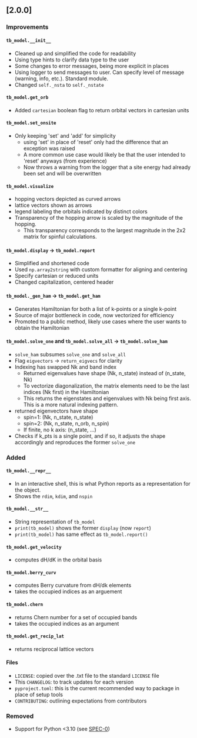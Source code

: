 ## [2.0.0]

### Improvements

#### `tb_model.__init__`
- Cleaned up and simplified the code for readability
- Using type hints to clarify data type to the user
- Some changes to error messages, being more explicit in places
- Using logger to send messages to user. Can specify level of message (warning, info, etc.). Standard module.
- Changed `self._nsta` to `self._nstate`
#### `tb_model.get_orb`
- Added `cartesian` boolean flag to return orbital vectors in cartesian units
#### `tb_model.set_onsite`
- Only keeping 'set' and 'add' for simplicity
  - using 'set' in place of 'reset' only had the difference that an exception was raised
  - A more common use case would likely be that the user intended to 'reset' anyways (from experience)
  - Now throws a warning from the logger that a site energy had already been set and will be overwritten
#### `tb_model.visualize`
- hopping vectors depicted as curved arrows
- lattice vectors shown as arrows
- legend labeling the orbitals indicated by distinct colors
- Transparency of the hopping arrow is scaled by the magnitude of the hopping.
	-  This transparency corresponds to the largest magnitude in the 2x2 matrix for spinful calculations.
#### `tb_model.display` -> `tb_model.report` 
- Simplified and shortened code
- Used `np.array2string` with custom formatter for aligning and centering
- Specify cartesian or reduced units
- Changed capitalization, centered header
#### `tb_model._gen_ham` -> `tb_model.get_ham`
- Generates Hamiltonian for both a list of k-points or a single k-point
- Source of major bottleneck in code, now vectorized for efficiency
- Promoted to a public method, likely use cases where the user wants to obtain the Hamiltonian 
#### `tb_model.solve_one` and `tb_model.solve_all` -> `tb_model.solve_ham`
- `solve_ham` subsumes `solve_one` and `solve_all`
- Flag `eigvectors` -> `return_eigvecs` for clarity
- Indexing has swapped Nk and band index
  - Returned eigenvalues have shape (Nk, n_state) instead of (n_state, Nk)
  - To vectorize diagonalization, the matrix elements need to be the last indices (Nk first) in the Hamiltonian
  - This returns the eigenstates and eigenvalues with Nk being first axis. This is a more natural indexing pattern.
- returned eigenvectors have shape 
	- spin=1: (Nk, n_state, n_state) 
	- spin=2: (Nk, n_state, n_orb, n_spin)
	- If finite, no k axis: (n_state, ...)
- Checks if k_pts is a single point, and if so, it adjusts the shape accordingly and reproduces the former `solve_one`

### Added

#### `tb_model.__repr__`
- In an interactive shell, this is what Python reports as a representation for the object.
- Shows the `rdim`, `kdim`, and `nspin`

#### `tb_model.__str__`
- String representation of `tb_model`
- `print(tb_model)` shows the former `display` (now `report`)
- `print(tb_model)` has same effect as `tb_model.report()`

#### `tb_model.get_velocity`
- computes dH/dK in the orbital basis

#### `tb_model.berry_curv`
- computes Berry curvature from dH/dk elements
- takes the occupied indices as an arguement

#### `tb_model.chern`
- returns Chern number for a set of occupied bands
- takes the occupied indices as an argument

#### `tb_model.get_recip_lat`
- returns reciprocal lattice vectors

#### Files
- `LICENSE`: copied over the .txt file to the standard `LICENSE` file
- This `CHANGELOG`: to track updates for each version
- `pyproject.toml`: this is the current recommended way to package in place of setup tools
- `CONTRIBUTING`: outlining expectations from contributors 

### Removed 
- Support for Python <3.10 (see [SPEC-0](https://scientific-python.org/specs/spec-0000/))
